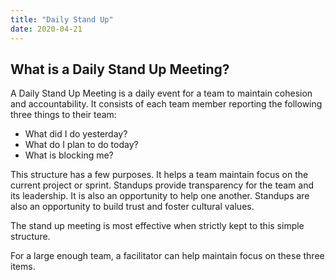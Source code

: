 ```yaml
---
title: "Daily Stand Up"
date: 2020-04-21
---
```


## What is a Daily Stand Up Meeting?

A Daily Stand Up Meeting is a daily event for a team to maintain cohesion and accountability. It consists of each team member reporting the following three things to their team:

* What did I do yesterday?
* What do I plan to do today?
* What is blocking me?

This structure has a few purposes. It helps a team maintain focus on the current project or sprint. Standups provide transparency for the team and its leadership. It is also an opportunity to help one another. Standups are also an opportunity to build trust and foster cultural values.

The stand up meeting is most effective when strictly kept to this simple structure.


For a large enough team, a facilitator can help maintain focus on these three items.

